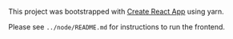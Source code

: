 This project was bootstrapped with [Create React App](https://github.com/facebook/create-react-app) using yarn.

Please see `../node/README.md` for instructions to run the frontend.
